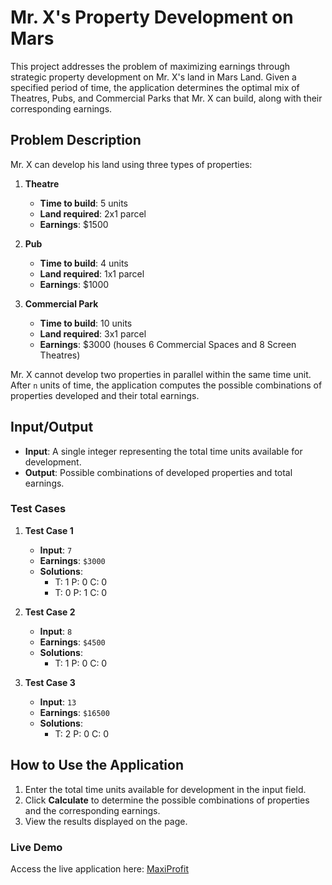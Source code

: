 # Mr. X's Property Development on Mars

This project addresses the problem of maximizing earnings through strategic property development on Mr. X's land in Mars Land. Given a specified period of time, the application determines the optimal mix of Theatres, Pubs, and Commercial Parks that Mr. X can build, along with their corresponding earnings.

## Problem Description

Mr. X can develop his land using three types of properties:

1. **Theatre**
   - **Time to build**: 5 units
   - **Land required**: 2x1 parcel
   - **Earnings**: $1500

2. **Pub**
   - **Time to build**: 4 units
   - **Land required**: 1x1 parcel
   - **Earnings**: $1000

3. **Commercial Park**
   - **Time to build**: 10 units
   - **Land required**: 3x1 parcel
   - **Earnings**: $3000 (houses 6 Commercial Spaces and 8 Screen Theatres)

Mr. X cannot develop two properties in parallel within the same time unit. After `n` units of time, the application computes the possible combinations of properties developed and their total earnings.

## Input/Output

- **Input**: A single integer representing the total time units available for development.
- **Output**: Possible combinations of developed properties and total earnings.

### Test Cases

1. **Test Case 1**
   - **Input**: `7`
   - **Earnings**: `$3000`
   - **Solutions**:
     - T: 1 P: 0 C: 0
     - T: 0 P: 1 C: 0

2. **Test Case 2**
   - **Input**: `8`
   - **Earnings**: `$4500`
   - **Solutions**:
     - T: 1 P: 0 C: 0

3. **Test Case 3**
   - **Input**: `13`
   - **Earnings**: `$16500`
   - **Solutions**:
     - T: 2 P: 0 C: 0

## How to Use the Application

1. Enter the total time units available for development in the input field.
2. Click **Calculate** to determine the possible combinations of properties and the corresponding earnings.
3. View the results displayed on the page.

### Live Demo

Access the live application here: [MaxiProfit](https://maxiprofit.netlify.app)
